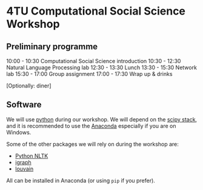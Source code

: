 4TU Computational Social Science Workshop
=========================================

Preliminary programme
---------------------
10:00 - 10:30 Computational Social Science introduction
10:30 - 12:30 Natural Language Processing lab
12:30 - 13:30 Lunch
13:30 - 15:30 Network lab 
15:30 - 17:00 Group assignment
17:00 - 17:30 Wrap up & drinks

[Optionally: diner]

Software
--------

We will use [python](https://www.python.org/) during our workshop. We will depend on the [scipy stack](http://www.scipy.org/), and it is recommended to use the [Anaconda](https://www.continuum.io/downloads) especially if you are on Windows.

Some of the other packages we will rely on during the workshop are:
- [Python NLTK](http://www.nltk.org/)
- [igraph](http://igraph.org/)
- [louvain](https://pypi.python.org/pypi/louvain/)

All can be installed in Anaconda (or using `pip` if you prefer).








